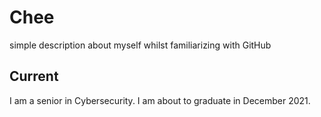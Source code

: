 # Chee
simple description about myself whilst familiarizing with GitHub

## Current
I am a senior in Cybersecurity. I am about to graduate in December 2021.

